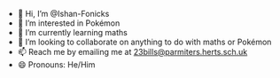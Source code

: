 - 👋 Hi, I’m @Ishan-Fonicks
- 👀 I’m interested in Pokémon
- 🌱 I’m currently learning maths
- 💞️ I’m looking to collaborate on anything to do with maths or Pokémon
- 📫 Reach me by emailing me at 23bills@parmiters.herts.sch.uk
- 😄 Pronouns: He/Him

<!---
Ishan-Fonicks/Ishan-Fonicks is a ✨ special ✨ repository because its `README.md` (this file) appears on your GitHub profile.
You can click the Preview link to take a look at your changes.
--->
